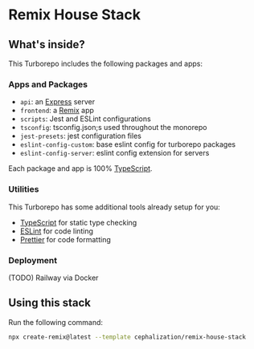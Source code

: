 # Remix House Stack

## What's inside?

This Turborepo includes the following packages and apps:

### Apps and Packages

- `api`: an [Express](https://expressjs.com/) server
- `frontend`: a [Remix](https://remix.run/) app
- `scripts`: Jest and ESLint configurations
- `tsconfig`: tsconfig.json;s used throughout the monorepo
- `jest-presets`: jest configuration files
- `eslint-config-custom`: base eslint config for turborepo packages
- `eslint-config-server`: eslint config extension for servers

Each package and app is 100% [TypeScript](https://www.typescriptlang.org/).

### Utilities

This Turborepo has some additional tools already setup for you:

- [TypeScript](https://www.typescriptlang.org/) for static type checking
- [ESLint](https://eslint.org/) for code linting
- [Prettier](https://prettier.io) for code formatting

### Deployment

(TODO) Railway via Docker

## Using this stack

Run the following command:

```sh
npx create-remix@latest --template cephalization/remix-house-stack
```
